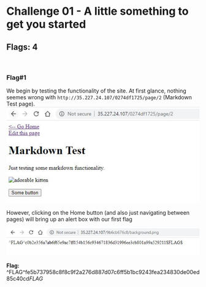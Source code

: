 # Challenge 01 - A little something to get you started
## Flags: 4
<br />

### **Flag#1**
We begin by testing the functionality of the site. At first glance, nothing seemes wrong with `http://35.227.24.107/0274df1725/page/2` (Markdown Test page).
![markdown test](/screenshots/02_1.JPG "info given")

However, clicking on the Home button (and also just navigating between pages) will bring up an alert box with our first flag

![flag found](/screenshots/01_2.JPG "flag") 

**Flag:** ^FLAG^fe5b737958c8f8c9f2a276d887d07c6ff5b1bc9243fea234830de00ed85c40cd$FLAG$